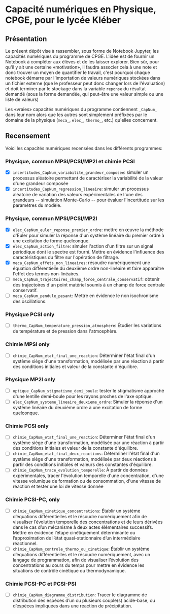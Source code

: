 # Capacité numériques en Physique, CPGE, pour le lycée Kléber

## Présentation 

Le présent dépôt vise à rassembler, sous forme de Notebook Jupyter, les 
capacités numériques du programme de CPGE. L'idée est de fournir un Notebook à 
compléter aux élèves et de les laisser explorer. Bien sûr, pour qu'il y ait 
une certaine «motivation», il faudra associer cela à une note et donc trouver 
un moyen de quantifier le travail, c'est pourquoi chaque notebook démarre par 
l'importation de valeurs numériques stockées dans un fichier externe (que le 
professeur peut donc changer lors de l'évaluation) et doit terminer par le 
stockage dans la variable `reponse` du résultat demandé (sous la forme 
demandée, qui peut-être une valeur simple ou une liste de valeurs)

Les «vraies» capacités numériques du programme contiennent `_CapNum_` dans 
leur nom alors que les autres sont simplement préfixées par le domaine de la 
physique (`meca_`, `elec_`, `thermo_`, etc.) qu'elles concernent.

## Recensement

Voici les capacités numériques recensées dans les différents programmes:

### Physique, commun MPSI/PCSI/MP2I et chimie PCSI

* [X] `incertitudes_CapNum_variabilite_grandeur_composee`: simuler un processus aléatoire permettant de caractériser la variabilité de la valeur d'une grandeur composée
* [X] `incertitudes_CapNum_regression_lineaire`: simuler un processus aléatoire de variation des valeurs expérimentales de l'une des grandeurs -- simulation Monte-Carlo -- pour évaluer l'incertitude sur les paramètres du modèle.

### Physique, commun MPSI/PCSI/MP2I

* [X] `elec_CapNum_euler_reponse_premier_ordre`: mettre en œuvre la méthode d'Euler pour simuler la réponse d'un système linéaire du premier ordre à une excitation de forme quelconque.
* [X] `elec_CapNum_action_filtre`: simuler l'action d'un filtre sur un signal périodique dont le spectre est fourni. Mettre en évidence l'influence des caractéristiques du filtre sur l'opération de filtrage.
* [X] `meca_CapNum_effets_non_lineaires`: résoudre numériquement une équation différentielle du deuxième ordre non-linéaire et faire apparaître l'effet des termes non-linéaires.
* [ ] `meca_CapNum_trajectoires_champ_force_centrale_conservatif`: obtenir des trajectoires d'un point matériel soumis à un champ de force centrale conservatif.
* [ ] `meca_CapNum_pendule_pesant`: Mettre en évidence le non isochronisme des oscillations.

### Physique PCSI only

* [ ] `thermo_CapNum_temperature_pression_atmosphere`: Étudier les variations de température et de pression dans l'atmosphère.

### Chimie MPSI only

* [ ] `chimie_CapNum_etat_final_une_reaction`: Déterminer l'état final d'un système siège d'une transformation, modélisée par une réaction à partir des conditions initiales et valeur de la constante d'équilibre.

### Physique MP2I only

* [ ] `optique_CapNum_stigmatisme_demi_boule`: tester le stigmatisme approché d'une lentille demi-boule pour les rayons proches de l'axe optique.
* [ ] `elec_CapNum_systeme_lineaire_deuxieme_ordre`: Simuler la réponse d'un système linéaire du deuxième ordre à une excitation de forme quelconque.

### Chimie PCSI only

* [ ] `chimie_CapNum_etat_final_une_reaction`: Déterminer l'état final d'un système siège d'une transformation, modélisée par une réaction à partir des conditions initiales et valeur de la constante d'équilibre.
* [ ] `chimie_CapNum_etat_final_deux_reactions`: Déterminer l'état final d'un système siège d'une transformation, modélisée par deux réactions à partir des conditions initiales et valeurs des constantes d'équilibre.
* [ ] `chimie_CapNum_trace_evolution_temporelle`: À partir de données expérimentales, tracer l'évolution temporelle d'une concentration, d'une vitesse volumique de formation ou de consommation, d'une vitesse de réaction et tester une loi de vitesse donnée

### Chimie PCSI-PC, only

* [ ] `chimie_CapNum_cinetique_concentrations`: Établir un système d’équations différentielles et le résoudre numériquement afin de visualiser l’évolution temporelle des concentrations et de leurs dérivées dans le cas d’un mécanisme à deux actes élémentaires successifs. Mettre en évidence l’étape cinétiquement déterminante ou l’approximation de l’état quasi-stationnaire d’un intermédiaire réactionnel.
* [ ] `chimie_CapNum_controle_thermo_ou_cinetique`: Établir un système d’équations différentielles et le résoudre numériquement, avec un langage de programmation, afin de visualiser l’évolution des concentrations au cours du temps pour mettre en évidence les situations de contrôle cinétique ou thermodynamique.

### Chimie PCSI-PC et PCSI-PSI

* [ ] `chimie_CapNum_diagramme_distribution`: Tracer le diagramme de distribution des espèces d’un ou plusieurs couple(s) acide-base, ou d’espèces impliquées dans une réaction de précipitation.
